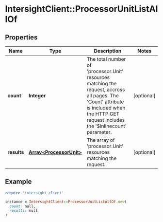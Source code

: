 # IntersightClient::ProcessorUnitListAllOf

## Properties

| Name | Type | Description | Notes |
| ---- | ---- | ----------- | ----- |
| **count** | **Integer** | The total number of &#39;processor.Unit&#39; resources matching the request, accross all pages. The &#39;Count&#39; attribute is included when the HTTP GET request includes the &#39;$inlinecount&#39; parameter. | [optional] |
| **results** | [**Array&lt;ProcessorUnit&gt;**](ProcessorUnit.md) | The array of &#39;processor.Unit&#39; resources matching the request. | [optional] |

## Example

```ruby
require 'intersight_client'

instance = IntersightClient::ProcessorUnitListAllOf.new(
  count: null,
  results: null
)
```

